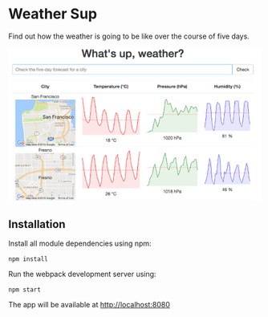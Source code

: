 # Weather Sup

Find out how the weather is going to be like over the course of five days.

![Screenshot](screenshot_md.png)

## Installation

Install all module dependencies using npm:

```
npm install
```

Run the webpack development server using:

```
npm start
```

The app will be available at <http://localhost:8080>
